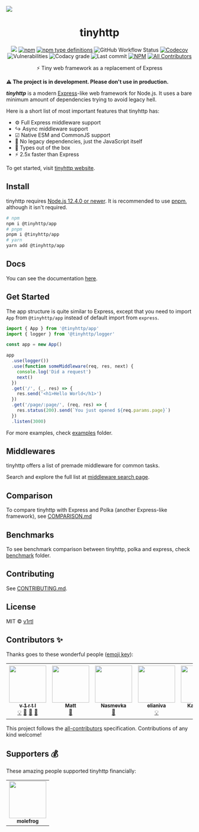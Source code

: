 ![](https://tinyhttp.v1rtl.site/cover.jpg)

<div align="center">
<h1>tinyhttp</h1>

[![](https://img.shields.io/badge/website-visit-hotpink?style=flat-square)][site-url] [![npm](https://img.shields.io/npm/dt/@tinyhttp/app?style=flat-square)][npm-url] [![npm type definitions](https://img.shields.io/npm/types/@tinyhttp/app?style=flat-square)][npm-url] ![GitHub Workflow Status](https://img.shields.io/github/workflow/status/talentlessguy/tinyhttp/CI?style=flat-square)
[![Codecov](https://img.shields.io/codecov/c/gh/talentlessguy/tinyhttp?style=flat-square)][codecov]
![Vulnerabilities](https://img.shields.io/snyk/vulnerabilities/npm/body-parsec.svg?style=flat-square) ![Codacy grade](https://img.shields.io/codacy/grade/239a8cc7bca24042940f018a1ccec72f?style=flat-square)
![Last commit](https://img.shields.io/github/last-commit/talentlessguy/tinyhttp.svg?style=flat-square) [![NPM](https://img.shields.io/npm/l/@tinyhttp/app?style=flat-square)](npmjs.com/@tinyhttp/app) [![All Contributors](https://img.shields.io/badge/all_contributors-6-orange.svg?style=flat-square)](#contributors-)

<p>⚡ Tiny web framework as a replacement of Express</p>

</div>

**⚠ The project is in development. Please don't use in production.**

_**tinyhttp**_ is a modern [Express](https://expressjs.com)-like web framework for Node.js. It uses a bare minimum amount of dependencies trying to avoid legacy hell.

Here is a short list of most important features that tinyhttp has:

- ⚙ Full Express middleware support
- ↪ Async middleware support
- ☑ Native ESM and CommonJS support
- 🚀 No legacy dependencies, just the JavaScript itself
- 🔨 Types out of the box
- ⚡ 2.5x faster than Express

To get started, visit [tinyhttp website](https://tinyhttp.v1rtl.site).

## Install

tinyhttp requires [Node.js 12.4.0 or newer](https://node.green/#ES2019). It is recommended to use [pnpm](https://pnpm.js.org/), although it isn't required.

```sh
# npm
npm i @tinyhttp/app
# pnpm
pnpm i @tinyhttp/app
# yarn
yarn add @tinyhttp/app
```

## Docs

You can see the documentation [here](https://tinyhttp.v1rtl.site/docs).

## Get Started

The app structure is quite similar to Express, except that you need to import `App` from `@tinyhttp/app` instead of default import from `express`.

```ts
import { App } from '@tinyhttp/app'
import { logger } from '@tinyhttp/logger'

const app = new App()

app
  .use(logger())
  .use(function someMiddleware(req, res, next) {
    console.log('Did a request')
    next()
  })
  .get('/', (_, res) => {
    res.send('<h1>Hello World</h1>')
  })
  .get('/page/:page/', (req, res) => {
    res.status(200).send(`You just opened ${req.params.page}`)
  })
  .listen(3000)
```

For more examples, check [examples](examples) folder.

## Middlewares

tinyhttp offers a list of premade middleware for common tasks.

Search and explore the full list at [middleware search page](https://tinyhttp.v1rtl.site/mw).

## Comparison

To compare tinyhttp with Express and Polka (another Express-like framework), see [COMPARISON.md](COMPARISON.md)

## Benchmarks

To see benchmark comparison between tinyhttp, polka and express, check [benchmark](benchmark) folder.

## Contributing

See [CONTRIBUTING.md](CONTRIBUTING.md).

## License

MIT © [v1rtl](https://v1rtl.site)

## Contributors ✨

Thanks goes to these wonderful people ([emoji key](https://allcontributors.org/docs/en/emoji-key)):

<!-- ALL-CONTRIBUTORS-LIST:START - Do not remove or modify this section -->
<!-- prettier-ignore-start -->
<!-- markdownlint-disable -->
<table>
  <tr>
  <td align="center"><a href="https://v1rtl.site"><img src="https://avatars0.githubusercontent.com/u/35937217?v=4" width="100px;" alt=""/><br /><sub><b>v 1 r t l</b></sub></a><br /><a href="#example-talentlessguy" title="Examples">💡</a> <a href="#plugin-talentlessguy" title="Plugin/utility libraries">🔌</a> <a href="#projectManagement-talentlessguy" title="Project Management">📆</a> <a href="#maintenance-talentlessguy" title="Maintenance">🚧</a></td>
    <td align="center"><a href="https://brailor.me/"><img src="https://avatars3.githubusercontent.com/u/17928339?v=4" width="100px;" alt=""/><br /><sub><b>Matt</b></sub></a><br /><a href="#plugin-BRA1L0R" title="Plugin/utility libraries">🔌</a></td>
    <td align="center"><a href="https://github.com/Betelgeuse1"><img src="https://avatars1.githubusercontent.com/u/45435407?v=4" width="100px;" alt=""/><br /><sub><b>Nasmevka</b></sub></a><br /><a href="https://github.com/talentlessguy/tinyhttp/commits?author=Betelgeuse1" title="Documentation">📖</a></td>
    <td align="center"><a href="http://elianiva.github.io"><img src="https://avatars0.githubusercontent.com/u/51877647?v=4" width="100px;" alt=""/><br /><sub><b>elianiva</b></sub></a><br /><a href="#example-elianiva" title="Examples">💡</a></td>
    <td align="center"><a href="https://nitropage.com"><img src="https://avatars0.githubusercontent.com/u/4012401?v=4" width="100px;" alt=""/><br /><sub><b>Katja Lutz</b></sub></a><br /><a href="#example-katywings" title="Examples">💡</a></td>
    <td align="center"><a href="https://github.com/Arnovsky"><img src="https://avatars1.githubusercontent.com/u/7084871?v=4" width="100px;" alt=""/><br /><sub><b>Arnovsky</b></sub></a><br /><a href="#plugin-Arnovsky" title="Plugin/utility libraries">🔌</a> <a href="https://github.com/talentlessguy/tinyhttp/commits?author=Arnovsky" title="Code">💻</a></td>
  </tr>
</table>

<!-- markdownlint-enable -->
<!-- prettier-ignore-end -->

<!-- ALL-CONTRIBUTORS-LIST:END -->

This project follows the [all-contributors](https://github.com/all-contributors/all-contributors) specification. Contributions of any kind welcome!

## Supporters 💰

These amazing people supported tinyhttp financially:

<!-- prettier-ignore-start -->
<!-- markdownlint-disable -->
<table>
  <tr>
    <td align="center"><a href="https://molefrog.com/"><img src="https://avatars3.githubusercontent.com/u/671276?v=4" width="100px;" alt=""/><br /><sub><b>molefrog</b></sub></td>
  </tr>
</table>
<!-- markdownlint-enable -->
<!-- prettier-ignore-end -->

[site-url]: [https://tinyhttp.v1rtl.site]

[npm-url]: [https://npmjs.com/package/@tinyhttp/app]

[codecov]: [https://codecov.io/gh/talentlessguy/tinyhttp]
